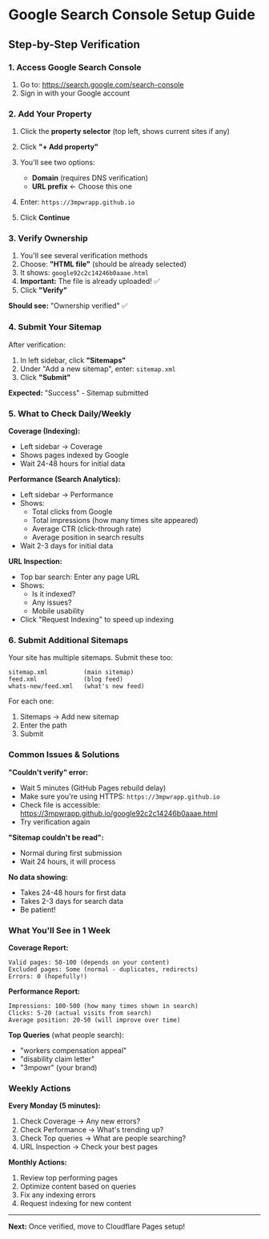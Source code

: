 # Google Search Console Setup Guide

## Step-by-Step Verification

### 1. Access Google Search Console
1. Go to: https://search.google.com/search-console
2. Sign in with your Google account

### 2. Add Your Property
1. Click the **property selector** (top left, shows current sites if any)
2. Click **"+ Add property"**
3. You'll see two options:
   - **Domain** (requires DNS verification)
   - **URL prefix** ← Choose this one

4. Enter: `https://3mpwrapp.github.io`
5. Click **Continue**

### 3. Verify Ownership
1. You'll see several verification methods
2. Choose: **"HTML file"** (should be already selected)
3. It shows: `google92c2c14246b0aaae.html`
4. **Important:** The file is already uploaded! ✅
5. Click **"Verify"**

**Should see:** "Ownership verified" ✅

### 4. Submit Your Sitemap
After verification:
1. In left sidebar, click **"Sitemaps"**
2. Under "Add a new sitemap", enter: `sitemap.xml`
3. Click **"Submit"**

**Expected:** "Success" - Sitemap submitted

### 5. What to Check Daily/Weekly

**Coverage (Indexing):**
- Left sidebar → Coverage
- Shows pages indexed by Google
- Wait 24-48 hours for initial data

**Performance (Search Analytics):**
- Left sidebar → Performance
- Shows:
  - Total clicks from Google
  - Total impressions (how many times site appeared)
  - Average CTR (click-through rate)
  - Average position in search results
- Wait 2-3 days for initial data

**URL Inspection:**
- Top bar search: Enter any page URL
- Shows:
  - Is it indexed?
  - Any issues?
  - Mobile usability
- Click "Request Indexing" to speed up indexing

### 6. Submit Additional Sitemaps

Your site has multiple sitemaps. Submit these too:

```
sitemap.xml          (main sitemap)
feed.xml             (blog feed)
whats-new/feed.xml   (what's new feed)
```

For each one:
1. Sitemaps → Add new sitemap
2. Enter the path
3. Submit

### Common Issues & Solutions

**"Couldn't verify" error:**
- Wait 5 minutes (GitHub Pages rebuild delay)
- Make sure you're using HTTPS: `https://3mpwrapp.github.io`
- Check file is accessible: https://3mpwrapp.github.io/google92c2c14246b0aaae.html
- Try verification again

**"Sitemap couldn't be read":**
- Normal during first submission
- Wait 24 hours, it will process

**No data showing:**
- Takes 24-48 hours for first data
- Takes 2-3 days for search data
- Be patient!

### What You'll See in 1 Week

**Coverage Report:**
```
Valid pages: 50-100 (depends on your content)
Excluded pages: Some (normal - duplicates, redirects)
Errors: 0 (hopefully!)
```

**Performance Report:**
```
Impressions: 100-500 (how many times shown in search)
Clicks: 5-20 (actual visits from search)
Average position: 20-50 (will improve over time)
```

**Top Queries** (what people search):
- "workers compensation appeal"
- "disability claim letter"
- "3mpowr" (your brand)

### Weekly Actions

**Every Monday (5 minutes):**
1. Check Coverage → Any new errors?
2. Check Performance → What's trending up?
3. Check Top queries → What are people searching?
4. URL Inspection → Check your best pages

**Monthly Actions:**
1. Review top performing pages
2. Optimize content based on queries
3. Fix any indexing errors
4. Request indexing for new content

---

**Next:** Once verified, move to Cloudflare Pages setup!
